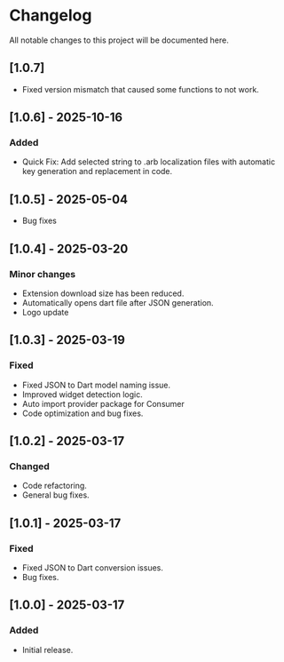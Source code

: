 # Changelog

All notable changes to this project will be documented here.

## [1.0.7]

- Fixed version mismatch that caused some functions to not work.

## [1.0.6] - 2025-10-16

### Added

- Quick Fix: Add selected string to .arb localization files with automatic key generation and replacement in code.

## [1.0.5] - 2025-05-04

- Bug fixes 

## [1.0.4] - 2025-03-20

### Minor changes

- Extension download size has been reduced.
- Automatically opens dart file after JSON generation.
- Logo update

## [1.0.3] - 2025-03-19

### Fixed

- Fixed JSON to Dart model naming issue.
- Improved widget detection logic.
- Auto import provider package for Consumer
- Code optimization and bug fixes.

## [1.0.2] - 2025-03-17

### Changed

- Code refactoring.
- General bug fixes.

## [1.0.1] - 2025-03-17

### Fixed

- Fixed JSON to Dart conversion issues.
- Bug fixes.

## [1.0.0] - 2025-03-17

### Added

- Initial release.
